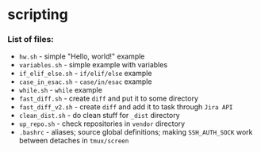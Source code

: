 # scripting

### List of files:

* `hw.sh` - simple "Hello, world!" example
* `variables.sh` - simple example with variables
* `if_elif_else.sh` - `if/elif/else` example
* `case_in_esac.sh` - `case/in/esac` example
* `while.sh` - `while` example
* `fast_diff.sh` - create `diff` and put it to some directory
* `fast_diff_v2.sh` - create `diff` and add it to task through `Jira API`
* `clean_dist.sh` - do clean stuff for `_dist` directory
* `up_repo.sh` - check repositories in `vendor` directory
* `.bashrc` - aliases; source global definitions; making `SSH_AUTH_SOCK` work between detaches in `tmux/screen`
